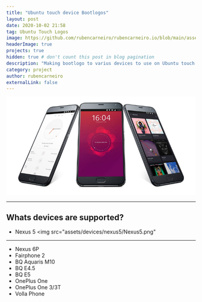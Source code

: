 ```yaml
---
title: "Ubuntu touch device Bootlogos"
layout: post
date: 2020-10-02 21:58
tag: Ubuntu Touch Logos
image: https://github.com/rubencarneiro/rubencarneiro.io/blob/main/assets/screenshots/ubuntu_touch.jpg
headerImage: true
projects: true
hidden: true # don't count this post in blog pagination
description: "Making bootlogo to varius devices to use on Ubuntu touch devices."
category: project
author: rubencarneiro
externalLink: false
---
```


![Screenshot](https://github.com/rubencarneiro/rubencarneiro.io/blob/main/assets/screenshots/ubuntu_touch.jpg)

---

Whats devices are supported?
---
- Nexus 5
<img src="assets/devices/nexus5/Nexus5.png"
--- 
- Nexus 6P
- Fairphone 2
- BQ Aquaris M10
- BQ E4.5
- BQ E5
- OnePlus One
- OnePlus One 3/3T
- Volla Phone

